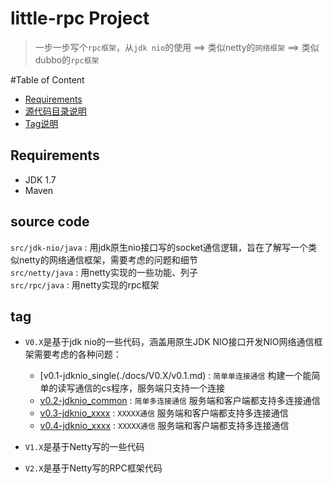 little-rpc Project
========================
>一步一步写个`rpc框架`，从`jdk nio`的使用 ==> 类似netty的`网络框架` ==> 类似dubbo的`rpc框架`


#Table of Content
* [Requirements](#requirements)
* [源代码目录说明](#source-code)
* [Tag说明](#tag)

Requirements
------------
* JDK 1.7
* Maven


source code
------------
`src/jdk-nio/java` : 用jdk原生nio接口写的socket通信逻辑，旨在了解写一个类似netty的网络通信框架，需要考虑的问题和细节  
`src/netty/java`   : 用netty实现的一些功能、列子  
`src/rpc/java`     : 用netty实现的rpc框架  


tag
------------
* `V0.X`是基于jdk nio的一些代码，涵盖用原生JDK NIO接口开发NIO网络通信框架需要考虑的各种问题：  
	* [v0.1-jdknio_single(./docs/V0.X/v0.1.md) : `简单单连接通信` 构建一个能简单的读写通信的cs程序，服务端只支持一个连接  
	* [v0.2-jdknio_common](./docs/V0.X/v0.2.md) : `简单多连接通信` 服务端和客户端都支持多连接通信
	* [v0.3-jdknio_xxxx](./docs/V0.X/v0.3.md) : `XXXXX通信` 服务端和客户端都支持多连接通信
	* [v0.4-jdknio_xxxx](./docs/V0.X/v0.4.md) : `XXXXX通信` 服务端和客户端都支持多连接通信
	
* `V1.X`是基于Netty写的一些代码
* `V2.X`是基于Netty写的RPC框架代码


